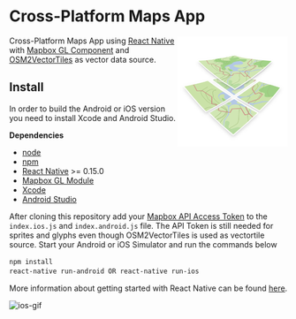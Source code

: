 # Cross-Platform Maps App

<img align="right" alt="logo" src="logo.png" height="200" width="200"/>

Cross-Platform Maps App using [React Native](https://github.com/facebook/react-native) with [Mapbox GL Component](https://github.com/mapbox/react-native-mapbox-gl) and [OSM2VectorTiles](http://osm2vectortiles.org/) as vector data source.

## Install

In order to build the Android or iOS version you need to install Xcode and Android Studio.

**Dependencies**
* [node](https://nodejs.org/en/download/)
* [npm](https://docs.npmjs.com/getting-started/installing-node)
* [React Native](https://facebook.github.io/react-native/) >= 0.15.0
* [Mapbox GL Module](https://github.com/mapbox/react-native-mapbox-gl)
* [Xcode](https://developer.apple.com/xcode/download/)
* [Android Studio](http://developer.android.com/sdk/index.html)

After cloning this repository add your [Mapbox API Access Token](https://www.mapbox.com/help/create-api-access-token/) to the `index.ios.js` and `index.android.js` file. The API Token is still needed for sprites and glyphs even though OSM2VectorTiles is used as vectortile source.
Start your Android or iOS Simulator and run the commands below

```bash
npm install
react-native run-android OR react-native run-ios
```

More information about getting started with React Native can be found [here](https://facebook.github.io/react-native/docs/getting-started.html).

![ios-gif](http://g.recordit.co/3Kn5cxescc.gif)
